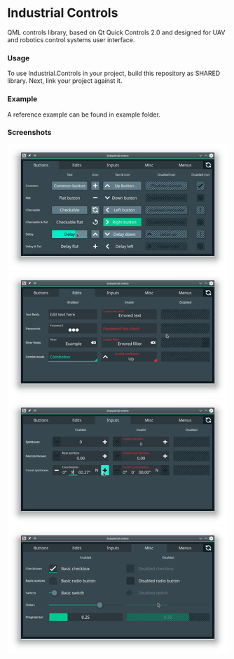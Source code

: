 # Industrial Controls
QML controls library, based on Qt Quick Controls 2.0 and designed for UAV and robotics control systems user interface.

### Usage
To use Industrial.Controls in your project, build this repository as SHARED library.
Next, link your project against it.

### Example
A reference example can be found in example folder.

### Screenshots
![alt tag](https://github.com/pragmaticQt/IndustrialControls/blob/master/screenshots/buttons.png)
![alt tag](https://github.com/pragmaticQt/IndustrialControls/blob/master/screenshots/edits.png)
![alt tag](https://github.com/pragmaticQt/IndustrialControls/blob/master/screenshots/inputs.png)
![alt tag](https://github.com/pragmaticQt/IndustrialControls/blob/master/screenshots/misc.png)


